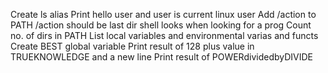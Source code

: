 Create ls alias
Print hello user and user is current linux user
Add /action to PATH /action should be last dir shell looks when looking for a prog
Count no. of dirs in PATH
List local variables and environmental varias and functs
Create BEST global variable
Print result of 128 plus value in TRUEKNOWLEDGE and a new line
Print result of POWERdividedbyDIVIDE
